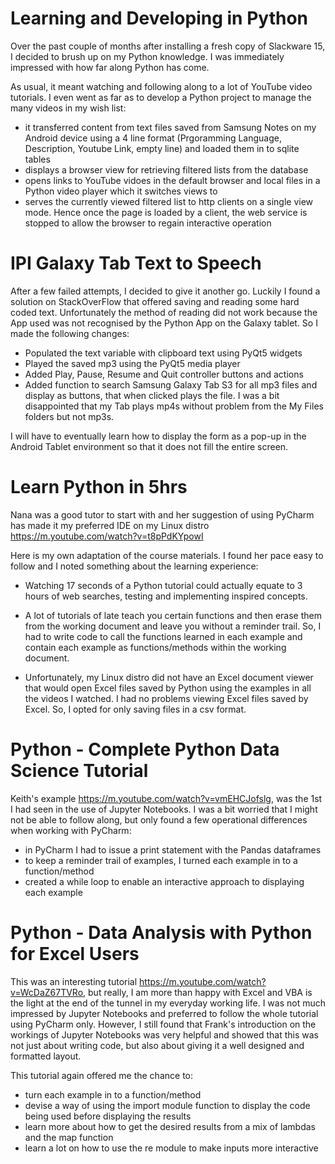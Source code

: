# Learning and Developing in Python

Over the past couple of months after installing a fresh copy of Slackware 15, I decided to brush up on my Python knowledge. I was immediately impressed with how far along Python has come.

As usual, it meant watching and following along to a lot of YouTube video tutorials. I even went as far as to develop a Python project to manage the many videos in my wish list:

 - it transferred content from text files saved from Samsung Notes on my Android device using a 4 line format (Prgoramming Language, Description, Youtube Link, empty line) and loaded them in to sqlite tables
 - displays a browser view for retrieving filtered lists from the database
 - opens links to YouTube vidoes in the default browser and local files in a Python video player which it switches views to
 - serves the currently viewed filtered list to http clients on a single view mode. Hence once the page is loaded by a client, the web service is stopped to allow the browser to regain interactive operation

# IPI Galaxy Tab Text to Speech

After a few failed attempts, I decided to give it another go. Luckily I found a solution on StackOverFlow that offered saving and reading some hard coded text. Unfortunately the method of reading did not work because the App used was not recognised by the Python App on the Galaxy tablet. So I made the following changes:

 - Populated the text variable with clipboard text using PyQt5 widgets
 - Played the saved mp3 using the PyQt5 media player
 - Added Play, Pause, Resume and Quit controller buttons and actions
 - Added function to search Samsung Galaxy Tab S3 for all mp3 files and display as buttons, that when clicked plays the file. I was a bit disappointed that my Tab plays mp4s without problem from the My Files folders but not mp3s.

I will have to eventually learn how to display the form as a pop-up in the Android Tablet environment so that it does not fill the entire screen.

# Learn Python in 5hrs

Nana was a good tutor to start with and her suggestion of using PyCharm has made it my preferred IDE on my Linux distro https://m.youtube.com/watch?v=t8pPdKYpowI

Here is my own adaptation of the course materials. I found her pace easy to follow and I noted something about the learning experience:

 - Watching 17 seconds of a Python tutorial could actually equate to 3 hours of web searches, testing and implementing inspired concepts.

 - A lot of tutorials of late teach you certain functions and then erase them from the working document and leave you without a reminder trail. So, I had to write code to call the functions learned in each example and contain each example as functions/methods within the working document.

  - Unfortunately, my Linux distro did not have an Excel document viewer that would open Excel files saved by Python using the examples in all the videos I watched. I had no problems viewing Excel files saved by Excel. So, I opted for only saving files in a csv format.

# Python - Complete Python Data Science Tutorial

Keith's example https://m.youtube.com/watch?v=vmEHCJofslg, was the 1st I had seen in the use of Jupyter Notebooks. I was a bit worried that I might not be able to follow along, but only found a few operational differences when working with PyCharm:

 - in PyCharm I had to issue a print statement with the Pandas dataframes
 - to keep a reminder trail of examples, I turned each example in to a function/method
 - created a while loop to enable an interactive approach to displaying each example


# Python - Data Analysis with Python for Excel Users

This was an interesting tutorial https://m.youtube.com/watch?v=WcDaZ67TVRo, but really, I am more than happy with Excel and VBA is the light at the end of the tunnel in my everyday working life. I was not much impressed by Jupyter Notebooks and preferred to follow the whole tutorial using PyCharm only. However, I still found that Frank's introduction on the workings of Jupyter Notebooks was very helpful and showed that this was not just about writing code, but also about giving it a well designed and formatted layout.

This tutorial again offered me the chance to:

 - turn each example in to a function/method
 - devise a way of using the import module function to display the code being used before displaying the results
 - learn more about how to get the desired results from a mix of lambdas and the map function
 - learn a lot on how to use the re module to make inputs more interactive

